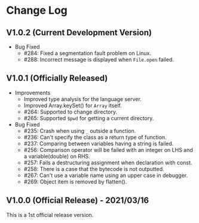 # Change Log

## V1.0.2 (Current Development Version)

*   Bug Fixed
    *   #284: Fixed a segmentation fault problem on Linux.
    *   #288: Incorrect message is displayed when `File.open` failed.

## V1.0.1 (Officially Released)

*   Improvements
    *   Improved type analysis for the language server.
    *   Improved Array.keySet() for `Array` itself.
    *   #264: Supported to change directory.
    *   #265: Supported `$pwd` for getting a current directory.
*   Bug Fixed
    *   #235: Crash when using `_` outside a function.
    *   #236: Can't specify the class as a return type of function.
    *   #237: Comparing between variables having a string is failed.
    *   #256: Comparison operator will be failed with an integer on LHS and a variable(double) on RHS.
    *   #257: Fails a destructuring assignment when declaration with const.
    *   #258: There is a case that the bytecode is not outputted.
    *   #267: Can't use a variable name using an upper case in debugger.
    *   #269: Object item is removed by flatten().

## V1.0.0 (Official Release) - 2021/03/16

This is a 1st official release version.
